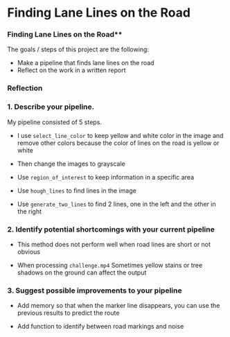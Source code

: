 # **Finding Lane Lines on the Road** 

### Finding Lane Lines on the Road**

The goals / steps of this project are the following:
* Make a pipeline that finds lane lines on the road
* Reflect on the work in a written report

### Reflection

### 1. Describe your pipeline. 

My pipeline consisted of 5 steps. 

* I use ``select_line_color`` to keep yellow and white color in the image and remove other colors because the color of lines on 
the road is yellow or white

* Then change the images to grayscale

* Use ``region_of_interest`` to keep information in a specific area

* Use ``hough_lines`` to find lines in the image 

* Use ``generate_two_lines`` to find 2 lines, one in the left and the other in the right


### 2. Identify potential shortcomings with your current pipeline

* This method does not perform well when road lines are short or not obvious

* When processing ``challenge.mp4`` Sometimes yellow stains or tree shadows on the ground can affect the output

### 3. Suggest possible improvements to your pipeline

* Add memory so that when the marker line disappears, you can use the previous results to predict the route

* Add function to identify between road markings and noise
